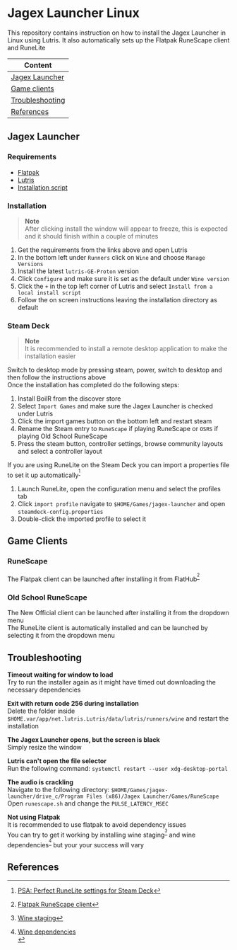 # Jagex Launcher Linux

This repository contains instruction on how to install the Jagex Launcher in Linux using Lutris. It also automatically sets up the Flatpak RuneScape client and RuneLite<br>

|                 Content             |
| ---------------------------------   |
| [Jagex Launcher](#jagex-launcher)   |
| [Game clients](#game-clients)       |
| [Troubleshooting](#troubleshooting) |
| [References](#references)           |

## Jagex Launcher

### Requirements

* [Flatpak](https://www.flatpak.org/setup)<br>
* [Lutris](https://flathub.org/apps/net.lutris.Lutris)<br>
* [Installation script](https://github.com/TormStorm/jagex-launcher-linux/blob/main/resources/jagexlauncher.yml)<br>

### Installation

> **Note**<br>
> After clicking install the window will appear to freeze, this is expected and it should finish within a couple of minutes<br>

1. Get the requirements from the links above and open Lutris<br>
2. In the bottom left under `Runners` click on `Wine` and choose `Manage Versions`<br>
3. Install the latest `lutris-GE-Proton` version<br>
4. Click `Configure` and make sure it is set as the default under `Wine version`
5. Click the `+` in the top left corner of Lutris and select `Install from a local install script`<br>
6. Follow the on screen instructions leaving the installation directory as default 

### Steam Deck

> **Note**<br>
> It is recommended to install a remote desktop application to make the installation easier<br>

Switch to desktop mode by pressing steam, power, switch to desktop and then follow the instructions above<br>
Once the installation has completed do the following steps:<br>

1. Install BoilR from the discover store<br>
2. Select `Import Games` and make sure the Jagex Launcher is checked under Lutris<br>
3. Click the import games button on the bottom left and restart steam<br>
4. Rename the Steam entry to `RuneScape` if playing RuneScape or `OSRS` if playing Old School RuneScape<br>
5. Press the steam button, controller settings, browse community layouts and select a controller layout<br>

If you are using RuneLite on the Steam Deck you can import a properties file to set it up automatically<sup title="PSA: Perfect RuneLite settings for Steam Deck">[^1]</sup><br>

1. Launch RuneLite, open the configuration menu and select the profiles tab<br>
2. Click `import profile` navigate to `$HOME/Games/jagex-launcher` and open `steamdeck-config.properties`
3. Double-click the imported profile to select it

## Game Clients

### RuneScape
The Flatpak client can be launched after installing it from FlatHub<sup title="Flatpak RuneScape client">[^2]</sup><br>

### Old School RuneScape
The New Official client can be launched after installing it from the dropdown menu<br>
The RuneLite client is automatically installed and can be launched by selecting it from the dropdown menu

## Troubleshooting

**Timeout waiting for window to load**<br>
Try to run the installer again as it might have timed out downloading the necessary dependencies<br>

**Exit with return code 256 during installation**<br>
Delete the folder inside `$HOME.var/app/net.lutris.Lutris/data/lutris/runners/wine` and restart the installation<br>

**The Jagex Launcher opens, but the screen is black**<br>
Simply resize the window<br>

**Lutris can't open the file selector**<br>
Run the following command: `systemctl restart --user xdg-desktop-portal`<br>

**The audio is crackling**<br>
Navigate to the following directory: `$HOME/Games/jagex-launcher/drive_c/Program Files (x86)/Jagex Launcher/Games/RuneScape`<br>
Open `runescape.sh` and change the `PULSE_LATENCY_MSEC`
  
**Not using Flatpak**<br>
It is recommended to use flatpak to avoid dependency issues<br>
You can try to get it working by installing wine staging<sup title="Wine Staging">[^3]</sup> and wine dependencies<sup title="Wine Dependencies">[^4]</sup> but your your success will vary
  
## References
[^1]: [PSA: Perfect RuneLite settings for Steam Deck](https://www.reddit.com/r/2007scape/comments/yzbuwc/psa_perfect_runelite_settings_for_steam_deck)
[^2]: [Flatpak RuneScape client](https://flathub.org/apps/com.jagex.RuneScape)
[^3]: [Wine staging](https://wiki.winehq.org/Download)
[^4]: [Wine dependencies](https://github.com/lutris/docs/blob/master/WineDependencies.md)<br>

